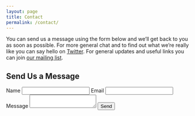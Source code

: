 ```yaml
---
layout: page
title: Contact
permalink: /contact/
---
```


You can send us a message using the form below and we’ll get back to you as soon as possible. For more general chat and to find out what we’re really like you can say hello on [Twitter](https://twitter.com/thedataplace). For general updates and useful links you can join [our mailing list](http://eepurl.com/czoUJv).

## Send Us a Message

<form action="https://formspree.io/mistergough@gmail.com"
      method="POST">
    <label for="name">Name</label>
    <input type="text" name="name">
    <label for="_replyto">Email</label>
    <input type="email" name="_replyto">
    <label for="message">Message</label>
    <textarea name="message"></textarea>
    <input class="button" type="submit" value="Send">
</form>